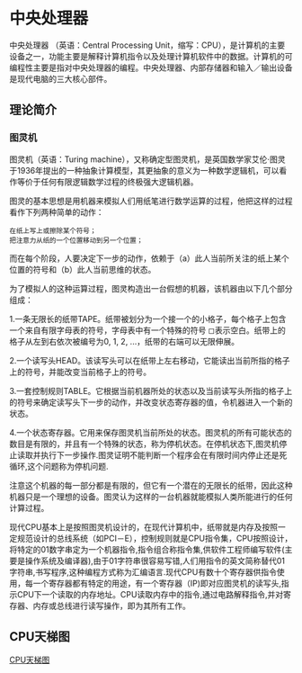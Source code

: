 # 中央处理器

中央处理器 （英语：Central Processing Unit，缩写：CPU），是计算机的主要设备之一，功能主要是解释计算机指令以及处理计算机软件中的数据。计算机的可编程性主要是指对中央处理器的编程。中央处理器、内部存储器和输入／输出设备是现代电脑的三大核心部件。

## 理论简介

### 图灵机

图灵机（英语：Turing machine），又称确定型图灵机，是英国数学家艾伦·图灵于1936年提出的一种抽象计算模型，其更抽象的意义为一种数学逻辑机，可以看作等价于任何有限逻辑数学过程的终极强大逻辑机器。

图灵的基本思想是用机器来模拟人们用纸笔进行数学运算的过程，他把这样的过程看作下列两种简单的动作：

    在纸上写上或擦除某个符号；
    把注意力从纸的一个位置移动到另一个位置；

而在每个阶段，人要决定下一步的动作，依赖于（a）此人当前所关注的纸上某个位置的符号和（b）此人当前思维的状态。

为了模拟人的这种运算过程，图灵构造出一台假想的机器，该机器由以下几个部分组成：

1.一条无限长的纸带TAPE。纸带被划分为一个接一个的小格子，每个格子上包含一个来自有限字母表的符号，字母表中有一个特殊的符号 ◻表示空白。纸带上的格子从左到右依次被编号为0, 1, 2, ...，纸带的右端可以无限伸展。

2.一个读写头HEAD。该读写头可以在纸带上左右移动，它能读出当前所指的格子上的符号，并能改变当前格子上的符号。

3.一套控制规则TABLE。它根据当前机器所处的状态以及当前读写头所指的格子上的符号来确定读写头下一步的动作，并改变状态寄存器的值，令机器进入一个新的状态。

4.一个状态寄存器。它用来保存图灵机当前所处的状态。图灵机的所有可能状态的数目是有限的，并且有一个特殊的状态，称为停机状态。在停机状态下,图灵机停止读取并执行下一步操作.图灵证明不能判断一个程序会在有限时间内停止还是死循环,这个问题称为停机问题.

注意这个机器的每一部分都是有限的，但它有一个潜在的无限长的纸带，因此这种机器只是一个理想的设备。图灵认为这样的一台机器就能模拟人类所能进行的任何计算过程。

现代CPU基本上是按照图灵机设计的，在现代计算机中，纸带就是内存及按照一定规范设计的总线系统（如PCI－E），控制规则就是CPU指令集，CPU按照设计，将特定的01数字串定为一个机器指令,指令组合称指令集,供软件工程师编写软件(主要是操作系统及编译器),由于01字符串很容易写错,人们用指令的英文简称替代01字符串,书写程序,这种编程方式称为汇编语言.现代CPU有数十个寄存器供指令使用，每一个寄存器都有特定的用途，有一个寄存器（IP)即对应图灵机的读写头,指示CPU下一个读取的内存地址。CPU读取内存中的指令,通过电路解释指令,并对寄存器、内存或总线进行读写操作，即为其所有工作。

## CPU天梯图

[CPU天梯图](CPU天梯图.png)